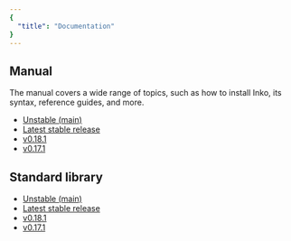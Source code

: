 ```yaml
---
{
  "title": "Documentation"
}
---
```


## Manual

The manual covers a wide range of topics, such as how to install Inko, its
syntax, reference guides, and more.

- [Unstable (main)](https://docs.inko-lang.org/manual/main/)
- [Latest stable release](https://docs.inko-lang.org/manual/latest/)
- [v0.18.1](https://docs.inko-lang.org/manual/v0.18.1/)
- [v0.17.1](https://docs.inko-lang.org/manual/v0.17.1/)

## Standard library

- [Unstable (main)](https://docs.inko-lang.org/std/main/)
- [Latest stable release](https://docs.inko-lang.org/std/latest/)
- [v0.18.1](https://docs.inko-lang.org/std/v0.18.1/)
- [v0.17.1](https://docs.inko-lang.org/std/v0.17.1/)

